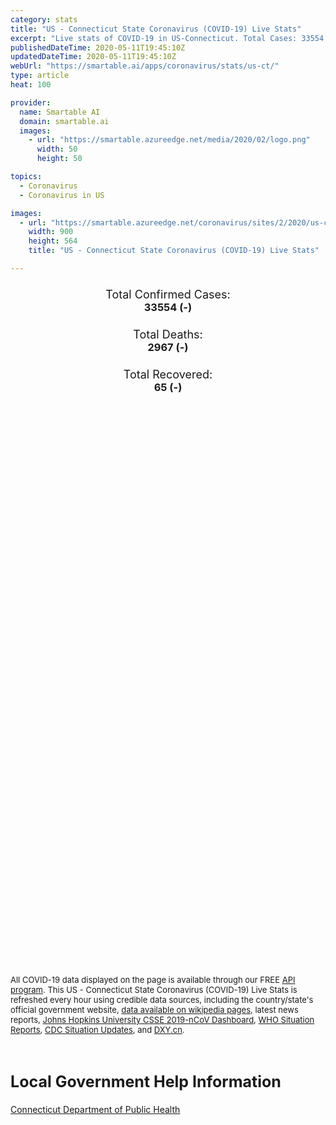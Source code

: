 ```yaml
---
category: stats
title: "US - Connecticut State Coronavirus (COVID-19) Live Stats"
excerpt: "Live stats of COVID-19 in US-Connecticut. Total Cases: 33554 (-), Deaths: 2967 (-), Recoveries: 65(-)."
publishedDateTime: 2020-05-11T19:45:10Z
updatedDateTime: 2020-05-11T19:45:10Z
webUrl: "https://smartable.ai/apps/coronavirus/stats/us-ct/"
type: article
heat: 100

provider:
  name: Smartable AI
  domain: smartable.ai
  images:
    - url: "https://smartable.azureedge.net/media/2020/02/logo.png"
      width: 50
      height: 50

topics:
  - Coronavirus
  - Coronavirus in US

images:
  - url: "https://smartable.azureedge.net/coronavirus/sites/2/2020/us-ct.jpg"
    width: 900
    height: 564
    title: "US - Connecticut State Coronavirus (COVID-19) Live Stats"

---
```

<div class="total-stats" style="text-align: center;">
    <h3>
	    <div style="font-size: 18px; font-weight: 400;">Total Confirmed Cases:</div>
	    33554 (-)
    </h3>
    <h3>
	    <div style="font-size: 18px; font-weight: 400;">Total Deaths:</div>
	    2967 (-)
    </h3>
    <h3>
	    <div style="font-size: 18px; font-weight: 400;">Total Recovered:</div>
	    65 (-)
    </h3>
</div>

<script type="text/javascript" src="https://www.gstatic.com/charts/loader.js"></script>

<div id="time_series_chart" style="width: 100%; height: 400px;"></div>
<script type="text/javascript">
  google.charts.load('current', {'packages':['corechart']});
  google.charts.setOnLoadCallback(drawChart);
  function drawChart() {
    var data = google.visualization.arrayToDataTable([
      ['Date', 'Total Cases', 'Total Deaths', 'Total Recovered'],
      ['1/22/2020', 0, 0, 0],['1/23/2020', 0, 0, 0],['1/24/2020', 0, 0, 0],['1/25/2020', 0, 0, 0],['1/26/2020', 0, 0, 0],['1/27/2020', 0, 0, 0],['1/28/2020', 0, 0, 0],['1/29/2020', 0, 0, 0],['1/30/2020', 0, 0, 0],['1/31/2020', 0, 0, 0],['2/1/2020', 0, 0, 0],['2/2/2020', 0, 0, 0],['2/3/2020', 0, 0, 0],['2/4/2020', 0, 0, 0],['2/5/2020', 0, 0, 0],['2/6/2020', 0, 0, 0],['2/7/2020', 0, 0, 0],['2/8/2020', 0, 0, 0],['2/9/2020', 0, 0, 0],['2/10/2020', 0, 0, 0],['2/11/2020', 0, 0, 0],['2/12/2020', 0, 0, 0],['2/13/2020', 0, 0, 0],['2/14/2020', 0, 0, 0],['2/15/2020', 0, 0, 0],['2/16/2020', 0, 0, 0],['2/17/2020', 0, 0, 0],['2/18/2020', 0, 0, 0],['2/19/2020', 0, 0, 0],['2/20/2020', 0, 0, 0],['2/21/2020', 0, 0, 0],['2/22/2020', 0, 0, 0],['2/23/2020', 0, 0, 0],['2/24/2020', 0, 0, 0],['2/25/2020', 0, 0, 0],['2/26/2020', 0, 0, 0],['2/27/2020', 0, 0, 0],['2/28/2020', 0, 0, 0],['2/29/2020', 0, 0, 0],['3/1/2020', 0, 0, 0],['3/2/2020', 0, 0, 0],['3/3/2020', 0, 0, 0],['3/4/2020', 0, 0, 0],['3/5/2020', 0, 0, 0],['3/6/2020', 0, 0, 0],['3/7/2020', 0, 0, 0],['3/8/2020', 0, 0, 0],['3/9/2020', 0, 0, 0],['3/10/2020', 1, 0, 0],['3/11/2020', 4, 0, 0],['3/12/2020', 6, 0, 0],['3/13/2020', 13, 0, 0],['3/14/2020', 24, 0, 0],['3/15/2020', 27, 0, 0],['3/16/2020', 42, 0, 0],['3/17/2020', 69, 0, 0],['3/18/2020', 98, 1, 0],['3/19/2020', 162, 3, 0],['3/20/2020', 195, 4, 0],['3/21/2020', 224, 5, 0],['3/22/2020', 328, 8, 0],['3/23/2020', 416, 10, 0],['3/24/2020', 619, 12, 0],['3/25/2020', 876, 19, 0],['3/26/2020', 1013, 21, 0],['3/27/2020', 1292, 27, 0],['3/28/2020', 1525, 33, 0],['3/29/2020', 1994, 34, 0],['3/30/2020', 2572, 36, 0],['3/31/2020', 3129, 69, 0],['4/1/2020', 3558, 85, 0],['4/2/2020', 3825, 112, 0],['4/3/2020', 4915, 131, 0],['4/4/2020', 5277, 165, 0],['4/5/2020', 5676, 189, 0],['4/6/2020', 6907, 206, 0],['4/7/2020', 7782, 277, 0],['4/8/2020', 8782, 335, 0],['4/9/2020', 9785, 380, 0],['4/10/2020', 10539, 448, 0],['4/11/2020', 11511, 494, 34],['4/12/2020', 12036, 554, 34],['4/13/2020', 13382, 602, 34],['4/14/2020', 13990, 671, 63],['4/15/2020', 14756, 868, 63],['4/16/2020', 15885, 971, 63],['4/17/2020', 16810, 1036, 63],['4/18/2020', 17551, 1086, 63],['4/19/2020', 17963, 1127, 63],['4/20/2020', 19816, 1331, 63],['4/21/2020', 20361, 1423, 63],['4/22/2020', 22470, 1544, 63],['4/23/2020', 23101, 1639, 63],['4/24/2020', 23937, 1768, 63],['4/25/2020', 24582, 1862, 65],['4/26/2020', 25269, 1925, 65],['4/27/2020', 25997, 2012, 65],['4/28/2020', 26312, 2089, 65],['4/29/2020', 26767, 2168, 65],['4/30/2020', 27700, 2257, 65],['5/1/2020', 28492, 2344, 65],['5/2/2020', 29287, 2437, 65],['5/3/2020', 29287, 2495, 65],['5/4/2020', 30173, 2557, 65],['5/5/2020', 30621, 2633, 65],['5/6/2020', 30995, 2718, 65],['5/7/2020', 31784, 2797, 65],['5/8/2020', 32411, 2874, 65],['5/9/2020', 32984, 2932, 65],['5/10/2020', 33554, 2967, 65],['5/11/2020', 33554, 2967, 65],
    ]);
    var options = {
      curveType: 'none',
      chartArea: {'width': '80%', 'height': '80%'},
      legend: { position: 'top' },
      lineWidth: 5,
      colors: ['#f60109', '#444444', '#81B71F']
    };
    var chart = new google.visualization.LineChart(document.getElementById('time_series_chart'));
    chart.draw(data, options);
  }
</script>

<div id="geo_chart" style="width: 100%; height: 500px;"></div>
<script type="text/javascript">
  google.charts.load('current', {
    'packages':['geochart'],
    'mapsApiKey': 'AIzaSyDk1HhVhLaveyKrUhhHZ5YwzIpEcbdal6U'
  });
  google.charts.setOnLoadCallback(drawRegionsMap);
  function drawRegionsMap() {
    var data = google.visualization.arrayToDataTable([
      ['LATITUDE', 'LONGITUDE', 'DESCRIPTION', 'Total Cases', 'Total Deaths'],
      [41.256, -73.3709, "Fairfield", 13236, 1024],[41.5832, -72.8915, "Hartford", 7263, 909],[41.7866, -73.2765, "Litchfield", 1153, 107],[41.3823, -72.4386, "Middlesex", 798, 115],[41.3265, -73.0833, "New Haven", 9209, 701],[41.3502, -72.1023, "New London", 782, 54],[41.7736, -72.3287, "Tolland", 543, 47],[41.1954, -73.4379, "Wilton", 1, 0],[41.9862, -71.9034, "Windham", 270, 7],
    ]);
    var options = {
      backgroundColor: {fill:'transparent',stroke:'#FFF' ,strokeWidth:0 }, 
      displayMode: 'markers',
      region: 'US-CT', 
      resolution: 'metros',
      colorAxis: {colors: ['#F27D81', '#f60109']},
      sizeAxis: {minSize:3,  maxSize:12},
    };
    var chart = new google.visualization.GeoChart(document.getElementById('geo_chart'));
    chart.draw(data, options);
  };
</script>

<div id="geo_table"></div>
<script type="text/javascript">
  google.charts.load('current', {'packages':['table']});
  google.charts.setOnLoadCallback(drawTable);
  function drawTable() {
    var data = new google.visualization.DataTable();
    data.addColumn('string', 'Location');
    data.addColumn('number', 'Total Cases');
    data.addColumn('number', 'New Cases');
    data.addColumn('number', 'Active Cases');
    data.addColumn('number', 'Total Deaths');
    data.addColumn('number', 'New Deaths');
    data.addColumn('number', 'Total Recovered');
    data.addRows([
      [{v:"Fairfield", f:"Fairfield"}, 13236, 0, 12149, 1024, 0, 63],[{v:"Hartford", f:"Hartford"}, 7263, 0, 6354, 909, 0, 0],[{v:"Litchfield", f:"Litchfield"}, 1153, 0, 1046, 107, 0, 0],[{v:"Middlesex", f:"Middlesex"}, 798, 0, 683, 115, 0, 0],[{v:"New Haven", f:"New Haven"}, 9209, 0, 8508, 701, 0, 0],[{v:"New London", f:"New London"}, 782, 0, 728, 54, 0, 0],[{v:"Tolland", f:"Tolland"}, 543, 0, 496, 47, 0, 0],[{v:"Wilton", f:"Wilton"}, 1, 0, 1, 0, 0, 0],[{v:"Windham", f:"Windham"}, 270, 0, 263, 7, 0, 0],
    ]);
    data.setProperty(0, 0, 'style', 'min-width:100px');
    var table = new google.visualization.Table(document.getElementById('geo_table'));
    table.draw(data, {allowHtml: true, sortColumn: 2, sortAscending: false, width: '660px', height: '100%'});
  }
</script>

<span style="font-size: 13px">All COVID-19 data displayed on the page is available through our FREE <a href="https://developer.smartable.ai">API program</a>. This US - Connecticut State Coronavirus (COVID-19) Live Stats is refreshed every hour using credible data sources, including the country/state's official government website, <a href="https://en.wikipedia.org/wiki/2019%E2%80%9320_coronavirus_pandemic" target="_blank">data available on wikipedia pages</a>, latest news reports, <a href="https://systems.jhu.edu/research/public-health/ncov/" target="_blank">Johns Hopkins University CSSE 2019-nCoV Dashboard</a>, <a href="https://www.who.int/emergencies/diseases/novel-coronavirus-2019/situation-reports" target="_blank">WHO Situation Reports</a>, <a href="https://www.cdc.gov/coronavirus/2019-ncov/index.html" target="_blank">CDC Situation Updates</a>, and <a href="https://ncov.dxy.cn/ncovh5/view/pneumonia" target="_blank">DXY.cn</a>.</span>

<h2 id="news" class="center" style="margin-top: 60px; font-size: 25px;">Local Government Help Information</h2>
<div class="info center">
<a href="https://portal.ct.gov/Coronavirus" target="_blank">Connecticut Department of Public Health</a>
</div>


